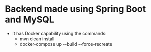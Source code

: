 # Backend made using Spring Boot and MySQL
 - It has Docker capability using the commands:
    - mvn clean install
    - docker-compose up --build --force-recreate